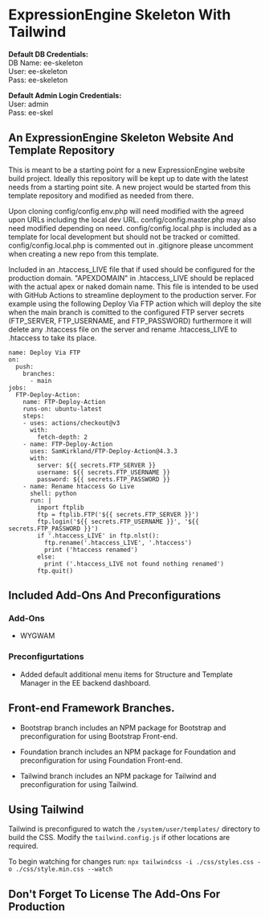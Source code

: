 # ExpressionEngine Skeleton With Tailwind

**Default DB Credentials:**\
DB Name: ee-skeleton\
User: ee-skeleton\
Pass: ee-skeleton

**Default Admin Login Credentials:**\
User: admin\
Pass: ee-skel

## An ExpressionEngine Skeleton Website And Template Repository

This is meant to be a starting point for a new ExpressionEngine website build project.
Ideally this repository will be kept up to date with the latest needs from a starting point site.
A new project would be started from this template repository and modified as needed from there.

Upon cloning config/config.env.php will need modified with the agreed upon URLs including the local dev URL.
config/config.master.php may also need modified depending on need.
config/config.local.php is included as a template for local development but should not be tracked or comitted.
config/config.local.php is commented out in .gitignore please uncomment when creating a new repo from this template.

Included in an .htaccess_LIVE file that if used should be configured for the production domain. "APEXDOMAIN" in .htaccess_LIVE should be replaced with the actual apex or naked domain name. This file is intended to be used with GitHub Actions to streamline deployment to the production server. For example using the following Deploy Via FTP action which will deploy the site when the main branch is comitted to the configured FTP server secrets (FTP_SERVER, FTP_USERNAME, and FTP_PASSWORD) furthermore it will delete any .htaccess file on the server and rename .htaccess_LIVE to .htaccess to take its place.

```
name: Deploy Via FTP
on:
  push:
    branches:
      - main
jobs:
  FTP-Deploy-Action:
    name: FTP-Deploy-Action
    runs-on: ubuntu-latest
    steps:
    - uses: actions/checkout@v3
      with:
        fetch-depth: 2
    - name: FTP-Deploy-Action
      uses: SamKirkland/FTP-Deploy-Action@4.3.3
      with:
        server: ${{ secrets.FTP_SERVER }}
        username: ${{ secrets.FTP_USERNAME }}
        password: ${{ secrets.FTP_PASSWORD }}
    - name: Rename htaccess Go Live
      shell: python
      run: |
        import ftplib
        ftp = ftplib.FTP('${{ secrets.FTP_SERVER }}')
        ftp.login('${{ secrets.FTP_USERNAME }}', '${{ secrets.FTP_PASSWORD }}')
        if '.htaccess_LIVE' in ftp.nlst():
          ftp.rename('.htaccess_LIVE', '.htaccess')
          print ('htaccess renamed')
        else:
          print ('.htaccess_LIVE not found nothing renamed')
        ftp.quit()
```
## Included Add-Ons And Preconfigurations

### Add-Ons

- WYGWAM

### Preconfigurtations

- Added default additional menu items for Structure and Template Manager in the EE backend dashboard.

## Front-end Framework Branches.

- Bootstrap branch includes an NPM package for Bootstrap and preconfiguration for using Bootstrap Front-end.

- Foundation branch includes an NPM package for Foundation and preconfiguration for using Foundation Front-end.

- Tailwind branch includes an NPM package for Tailwind and preconfiguration for using Tailwind.

## Using Tailwind
Tailwind is preconfigured to watch the `/system/user/templates/` directory to build the CSS. Modify the `tailwind.config.js` if other locations are required.

To begin watching for changes run: `npx tailwindcss -i ./css/styles.css -o ./css/style.min.css --watch`

## **Don't Forget To License The Add-Ons For Production**